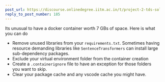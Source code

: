 ```yaml
---
post_url: https://discourse.onlinedegree.iitm.ac.in/t/project-2-tds-solver-discussion-thread/169029/189
reply_to_post_number: 185
---
```

Its unusual to have a docker container worth 7 GBs of space. Here is what you can do

* Remove unused libraries from your `requirements.txt`. Sometimes having resource demanding libraries like `SentenceTransformers` can install large sub-dependency packages.
* Exclude your virtual environment folder from the container creation
* Create a `.containerignore` file to have an exception for those folders you want to skip.
* Clear your package cache and any vscode cache you might have.
